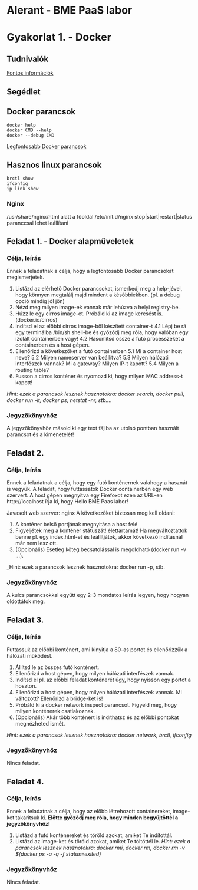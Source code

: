 # Alerant - BME PaaS labor 
# Gyakorlat 1. - Docker

## Tudnivalók
[Fontos információk](Tudnivalok.md)
## Segédlet
## Docker parancsok
```shell
docker help
docker CMD --help
docker --debug CMD
```
[Legfontosabb Docker parancsok](https://www.cheatography.com/tobix10/cheat-sheets/docker-commands/)

## Hasznos linux parancsok
```shell
brctl show
ifconfig
ip link show
```


### Nginx
/usr/share/nginx/html alatt a főoldal
/etc/init.d/nginx stop|start|restart|status paranccsal lehet leállítani

## Feladat 1. - Docker alapműveletek
### Célja, leírás
Ennek a feladatnak a célja, hogy a legfontosabb Docker parancsokat megismerjétek.

1. Listázd az elérhető Docker parancsokat, ismerkedj meg a help-jével, hogy könnyen megtalálj majd mindent a későbbiekben. (pl. a debug opció mindig jól jön)
2. Nézd meg milyen image-ek vannak már lehúzva a helyi registry-be.
3. Húzz le egy cirros image-et. Próbáld ki az image keresést is. (docker.io/cirros)
4. Indítsd el az előbbi cirros image-ből készített container-t
4.1 Lépj be rá egy terminálba /bin/sh shell-be és győződj meg róla, hogy valóban egy izolált containerben vagy!
4.2 Hasonlítsd össze a futó processzeket a containerben és a host gépen.
5. Ellenőrizd a következőket a futó containerben
5.1 Mi a container host neve?
5.2 Milyen nameserver van beállítva?
5.3 Milyen hálózati interfészek vannak? Mi a gateway? Milyen IP-t kapott?
5.4 Milyen a routing table?
6. Fusson a cirros konténer és nyomozd ki, hogy milyen MAC address-t kapott!

_Hint: ezek a parancsok lesznek hasznotokra: docker search, docker pull, docker run -it, docker ps, netstat -nr, stb...._
### Jegyzőkönyvhöz
A jegyzőkönyvhöz másold ki egy text fájlba az utolsó pontban használt parancsot és a kimenetelét!

## Feladat 2.
### Célja, leírás
Ennek a feladatnak a célja, hogy egy futó konténernek valahogy a hasznát is vegyük. 
A feladat, hogy futtassatok Docker containerben egy web szervert. A host gépen megnyitva egy Firefoxot ezen az URL-en http://localhost írja ki, hogy Hello BME Paas labor!

Javasolt web szerver: nginx
A következőket biztosan meg kell oldani:

1. A konténer belső portjának megnyitása a host felé
2. Figyeljétek meg a konténer státuszát! élettartamát! Ha megváltoztattok benne pl. egy index.html-et és leállítjátok, akkor következő indításnál már nem lesz ott.
3. (Opcionális) Esetleg köteg becsatolással is megoldható (docker run -v ...).

_Hint: ezek a parancsok lesznek hasznotokra: docker run -p, stb.
### Jegyzőkönyvhöz
A kulcs parancsokkal együtt egy 2-3 mondatos leírás legyen, hogy hogyan oldottátok meg.

## Feladat 3.
### Célja, leírás
Futtassuk az előbbi konténert, ami kinyitja a 80-as portot és ellenőrizzük a hálózati működést.

1. Állítsd le az összes futó konténert.
2. Ellenőrizd a host gépen, hogy milyen hálózati interfészek vannak.
3. Indítsd el pl. az előbbi feladat konténerét úgy, hogy nyisson egy portot a hoszton.
4. Ellenőrizd a host gépen, hogy milyen hálózati interfészek vannak. Mi változott? Ellenőrizd a bridge-ket is!
5. Próbáld ki a docker network inspect parancsot. Figyeld meg, hogy milyen konténerek csatlakoznak.
6. (Opcionális) Akár több konténert is indíthatsz és az előbbi pontokat megnézheted ismét.

_Hint: ezek a parancsok lesznek hasznotokra: docker network, brctl, ifconfig_
### Jegyzőkönyvhöz
Nincs feladat.

## Feladat 4.
### Célja, leírás
Ennek a feladatnak a célja, hogy az előbb létrehozott containereket, image-ket takarítsuk ki.
**Előtte győződj meg róla, hogy minden begyűjtöttél a jegyzőkönyvhöz!**

1. Listázd a futó konténereket és töröld azokat, amiket Te indítottál.
2. Listázd az image-ket és töröld azokat, amiket Te töltöttél le.
_Hint: ezek a parancsok lesznek hasznotokra: docker rmi, docker rm, docker rm -v $(docker ps -a -q -f status=exited)_
### Jegyzőkönyvhöz
Nincs feladat.
